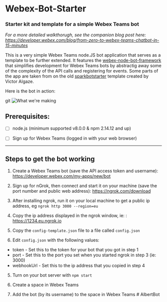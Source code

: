 # Webex-Bot-Starter

### Starter kit and template for a simple Webex Teams bot

*For a more detailed walkthorugh, see the companion blog post here: https://developer.webex.com/blog/from-zero-to-webex-teams-chatbot-in-15-minutes*

This is a very simple Webex Teams node.JS bot application that serves as a template to be further extended. It features the [webex-node-bot-framework](https://github.com/webex/webex-bot-node-framework) that simplifies development for Webex Teams bots by abstractig away some of the complexity of the API calls and registering for events.  Some parts of the app are taken from on the old [sparkbotstarter](https://github.com/valgaze/sparkbotstarter) template created by Victor Algaze. 

Here is the bot in action:

git
![What we're making](./images/webexbotstarter.gif)


## Prerequisites:

- [ ] node.js (minimum supported v8.0.0 & npm 2.14.12 and up)

- [ ] Sign up for Webex Teams (logged in with your web browser)


----

## Steps to get the bot working

1. Create a Webex Teams bot (save the API access token and username): https://developer.webex.com/my-apps/new/bot

2. Sign up for nGrok, then connect and start it on your machine (save the port number and public web address): https://ngrok.com/download

3. After installing ngrok, run it on your local machine to get a public ip address, eg `ngrok http 3000 --region=eu`
 
4. Copy the ip address displayed in the ngrok window, ie: : https://1234.eu.ngrok.io

5. Copy the `config-template.json` file to a file called `config.json`

4. Edit  `config.json` with the following values:

* token - Set this to the token for your bot that you got in step 1
* port - Set this to the port you set when you started ngrok in step 3 (ie: 3000)
* webhookUrl - Set this to the ip address that you copied in step 4

5. Turn on your bot server with ```npm start```

6. Create a space in Webex Teams

7. Add the bot (by its username) to the space in Webex Teams
#   A l b e r t B o t  
 